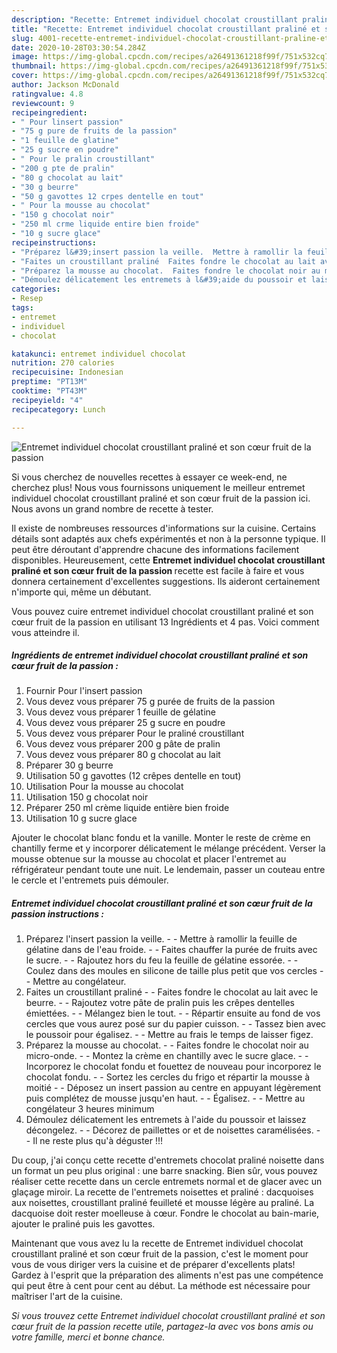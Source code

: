 ```yaml
---
description: "Recette: Entremet individuel chocolat croustillant praliné et son cœur fruit de la passion"
title: "Recette: Entremet individuel chocolat croustillant praliné et son cœur fruit de la passion"
slug: 4001-recette-entremet-individuel-chocolat-croustillant-praline-et-son-cour-fruit-de-la-passion
date: 2020-10-28T03:30:54.284Z
image: https://img-global.cpcdn.com/recipes/a26491361218f99f/751x532cq70/entremet-individuel-chocolat-croustillant-praline-et-son-coeur-fruit-de-la-passion-photo-principale-de-la-recette.jpg
thumbnail: https://img-global.cpcdn.com/recipes/a26491361218f99f/751x532cq70/entremet-individuel-chocolat-croustillant-praline-et-son-coeur-fruit-de-la-passion-photo-principale-de-la-recette.jpg
cover: https://img-global.cpcdn.com/recipes/a26491361218f99f/751x532cq70/entremet-individuel-chocolat-croustillant-praline-et-son-coeur-fruit-de-la-passion-photo-principale-de-la-recette.jpg
author: Jackson McDonald
ratingvalue: 4.8
reviewcount: 9
recipeingredient:
- " Pour linsert passion"
- "75 g pure de fruits de la passion"
- "1 feuille de glatine"
- "25 g sucre en poudre"
- " Pour le pralin croustillant"
- "200 g pte de pralin"
- "80 g chocolat au lait"
- "30 g beurre"
- "50 g gavottes 12 crpes dentelle en tout"
- " Pour la mousse au chocolat"
- "150 g chocolat noir"
- "250 ml crme liquide entire bien froide"
- "10 g sucre glace"
recipeinstructions:
- "Préparez l&#39;insert passion la veille.  Mettre à ramollir la feuille de gélatine dans de l&#39;eau froide.  Faites chauffer la purée de fruits avec le sucre.  Rajoutez hors du feu la feuille de gélatine essorée.  Coulez dans des moules en silicone de taille plus petit que vos cercles  Mettre au congélateur."
- "Faites un croustillant praliné  Faites fondre le chocolat au lait avec le beurre.  Rajoutez votre pâte de pralin puis les crêpes dentelles émiettées.  Mélangez bien le tout.  Répartir ensuite au fond de vos cercles que vous aurez posé sur du papier cuisson.  Tassez bien avec le poussoir pour égalisez.  Mettre au frais le temps de laisser figez."
- "Préparez la mousse au chocolat.  Faites fondre le chocolat noir au micro-onde.  Montez la crème en chantilly avec le sucre glace.  Incorporez le chocolat fondu et fouettez de nouveau pour incorporez le chocolat fondu.  Sortez les cercles du frigo et répartir la mousse à moitié  Déposez un insert passion au centre en appuyant légèrement puis complétez de mousse jusqu&#39;en haut.  Égalisez.  Mettre au congélateur 3 heures minimum"
- "Démoulez délicatement les entremets à l&#39;aide du poussoir et laissez décongelez.  Décorez de paillettes or et de noisettes caramélisées.  Il ne reste plus qu&#39;à déguster !!!"
categories:
- Resep
tags:
- entremet
- individuel
- chocolat

katakunci: entremet individuel chocolat 
nutrition: 270 calories
recipecuisine: Indonesian
preptime: "PT13M"
cooktime: "PT43M"
recipeyield: "4"
recipecategory: Lunch

---
```



![Entremet individuel chocolat croustillant praliné et son cœur fruit de la passion](https://img-global.cpcdn.com/recipes/a26491361218f99f/751x532cq70/entremet-individuel-chocolat-croustillant-praline-et-son-coeur-fruit-de-la-passion-photo-principale-de-la-recette.jpg)

Si vous cherchez de nouvelles recettes à essayer ce week-end, ne cherchez plus! Nous vous fournissons uniquement le meilleur entremet individuel chocolat croustillant praliné et son cœur fruit de la passion ici. Nous avons un grand nombre de recette à tester.

Il existe de nombreuses ressources d'informations sur la cuisine. Certains détails sont adaptés aux chefs expérimentés et non à la personne typique. Il peut être déroutant d'apprendre chacune des informations facilement disponibles. Heureusement, cette <strong> Entremet individuel chocolat croustillant praliné et son cœur fruit de la passion </strong> recette est facile à faire et vous donnera certainement d'excellentes suggestions. Ils aideront certainement n'importe qui, même un débutant.

<!--inarticleads1-->

Vous pouvez cuire entremet individuel chocolat croustillant praliné et son cœur fruit de la passion en utilisant 13 Ingrédients et 4 pas. Voici comment vous atteindre il.

##### Ingrédients de entremet individuel chocolat croustillant praliné et son cœur fruit de la passion :

1. Fournir  Pour l&#39;insert passion
1. Vous devez vous préparer 75 g purée de fruits de la passion
1. Vous devez vous préparer 1 feuille de gélatine
1. Vous devez vous préparer 25 g sucre en poudre
1. Vous devez vous préparer  Pour le praliné croustillant
1. Vous devez vous préparer 200 g pâte de pralin
1. Vous devez vous préparer 80 g chocolat au lait
1. Préparer 30 g beurre
1. Utilisation 50 g gavottes (12 crêpes dentelle en tout)
1. Utilisation  Pour la mousse au chocolat
1. Utilisation 150 g chocolat noir
1. Préparer 250 ml crème liquide entière bien froide
1. Utilisation 10 g sucre glace


Ajouter le chocolat blanc fondu et la vanille. Monter le reste de crème en chantilly ferme et y incorporer délicatement le mélange précédent. Verser la mousse obtenue sur la mousse au chocolat et placer l&#39;entremet au réfrigérateur pendant toute une nuit. Le lendemain, passer un couteau entre le cercle et l&#39;entremets puis démouler. 

<!--inarticleads2-->

##### Entremet individuel chocolat croustillant praliné et son cœur fruit de la passion instructions :

1. Préparez l&#39;insert passion la veille. -  - Mettre à ramollir la feuille de gélatine dans de l&#39;eau froide. -  - Faites chauffer la purée de fruits avec le sucre. -  - Rajoutez hors du feu la feuille de gélatine essorée. -  - Coulez dans des moules en silicone de taille plus petit que vos cercles -  - Mettre au congélateur.
1. Faites un croustillant praliné -  - Faites fondre le chocolat au lait avec le beurre. -  - Rajoutez votre pâte de pralin puis les crêpes dentelles émiettées. -  - Mélangez bien le tout. -  - Répartir ensuite au fond de vos cercles que vous aurez posé sur du papier cuisson. -  - Tassez bien avec le poussoir pour égalisez. -  - Mettre au frais le temps de laisser figez.
1. Préparez la mousse au chocolat. -  - Faites fondre le chocolat noir au micro-onde. -  - Montez la crème en chantilly avec le sucre glace. -  - Incorporez le chocolat fondu et fouettez de nouveau pour incorporez le chocolat fondu. -  - Sortez les cercles du frigo et répartir la mousse à moitié -  - Déposez un insert passion au centre en appuyant légèrement puis complétez de mousse jusqu&#39;en haut. -  - Égalisez. -  - Mettre au congélateur 3 heures minimum
1. Démoulez délicatement les entremets à l&#39;aide du poussoir et laissez décongelez. -  - Décorez de paillettes or et de noisettes caramélisées. -  - Il ne reste plus qu&#39;à déguster !!!


Du coup, j&#39;ai conçu cette recette d&#39;entremets chocolat praliné noisette dans un format un peu plus original : une barre snacking. Bien sûr, vous pouvez réaliser cette recette dans un cercle entremets normal et de glacer avec un glaçage miroir. La recette de l&#39;entremets noisettes et praliné : dacquoises aux noisettes, croustillant praliné feuilleté et mousse légère au praliné. La dacquoise doit rester moelleuse à cœur. Fondre le chocolat au bain-marie, ajouter le praliné puis les gavottes. 

<!--inarticleads1-->

<p>
Maintenant que vous avez lu la recette de Entremet individuel chocolat croustillant praliné et son cœur fruit de la passion, c'est le moment pour vous de vous diriger vers la cuisine et de préparer d'excellents plats! Gardez à l'esprit que la préparation des aliments n'est pas une compétence qui peut être à cent pour cent au début. La méthode est nécessaire pour maîtriser l'art de la cuisine.
</p>

<p>
<i>Si vous trouvez cette Entremet individuel chocolat croustillant praliné et son cœur fruit de la passion recette utile, partagez-la avec vos bons amis ou votre famille, merci et bonne chance.</i>
</p>
